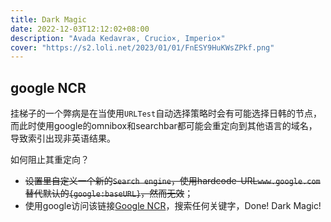 ```yaml
---
title: Dark Magic
date: 2022-12-03T12:12:02+08:00
description: "Avada Kedavra×, Crucio×, Imperio×"
cover: "https://s2.loli.net/2023/01/01/FnESY9HuKWsZPkf.png"
---
```


## google NCR

挂梯子的一个弊病是在当使用`URLTest`自动选择策略时会有可能选择日韩的节点，而此时使用google的omnibox和searchbar都可能会重定向到其他语言的域名，导致索引出现非英语结果。
 
 如何阻止其重定向？

-  ~~设置里自定义一个新的`Search engine`，使用hardcode-URL`www.google.com`替代默认的`{google:baseURL}`，然而无效~~；
-  使用google访问该链接[Google NCR](https://www.google.com/ncr)，搜索任何关键字，Done!  Dark Magic!




